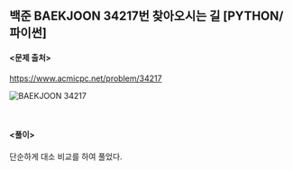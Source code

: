 ## 백준 BAEKJOON 34217번 찾아오시는 길 [PYTHON/파이썬]

#### <문제 출처><br>
https://www.acmicpc.net/problem/34217

![BAEKJOON 34217](https://img1.daumcdn.net/thumb/R1280x0/?scode=mtistory2&fname=https%3A%2F%2Fblog.kakaocdn.net%2Fdna%2FczVPjp%2FbtsQJESdAjX%2FAAAAAAAAAAAAAAAAAAAAAGQQyrq_olmMII01LbsqX1SG3UhUMiPkodGPySWdRohJ%2Fimg.png%3Fcredential%3DyqXZFxpELC7KVnFOS48ylbz2pIh7yKj8%26expires%3D1759244399%26allow_ip%3D%26allow_referer%3D%26signature%3Df4nE9k9ce3rxW8vQbOlvF6wHk68%253D)

<br>

#### <풀이><br>

단순하게 대소 비교를 하여 풀었다.  